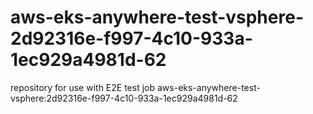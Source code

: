 # aws-eks-anywhere-test-vsphere-2d92316e-f997-4c10-933a-1ec929a4981d-62
repository for use with E2E test job aws-eks-anywhere-test-vsphere:2d92316e-f997-4c10-933a-1ec929a4981d-62
